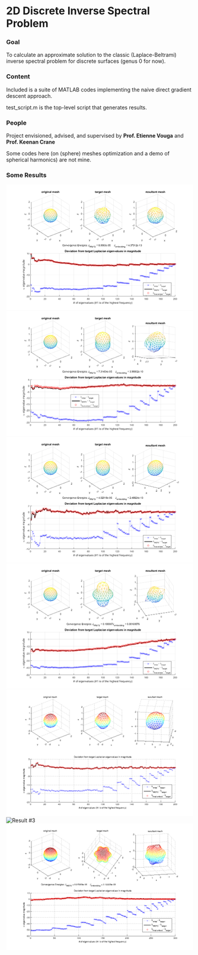 # 2D Discrete Inverse Spectral Problem

### Goal 
To calculate an approximate solution to the classic (Laplace-Beltrami) inverse spectral problem for discrete surfaces (genus 0 for now).

### Content
Included is a suite of MATLAB codes implementing the naive direct gradient descent approach.

test_script.m is the top-level script that generates results.

### People
Project envisioned, advised, and supervised by **Prof. Etienne Vouga** and **Prof. Keenan Crane**

Some codes here (on (sphere) meshes optimization and a demo of spherical harmonics) are not mine.

### Some Results
![Result #1](/rand_0.512.png?raw=true "target constructed with small random discrete conformal factors")
![Result #3](/Y10_0.512.png?raw=true "discrete Y10 spherical harmonic target, wat")
![Result #3](/Y10_0.125.png?raw=true "discrete Y10 spherical harmonic target (with smaller perturbation, a.k.a. ellipsoid)")
![Result #2](/Y20_0.512.png?raw=true "discrete Y20 spherical harmonic target, converged at a local minimum")
![Result #3](/Y20_0.216.png?raw=true "discrete Y20 spherical harmonic target (with less perturbation)")
![Result #3](/i3_300_t2_abs(Y33(v))_e0-1p0.512.gif?raw=true "discrete Y33 spherical harmonic target varying percent of eigenvalues used")
![Result #3](/Y33_0.343.png?raw=true "discrete Y33 spherical harmonic target, 500 vtx mesh result")